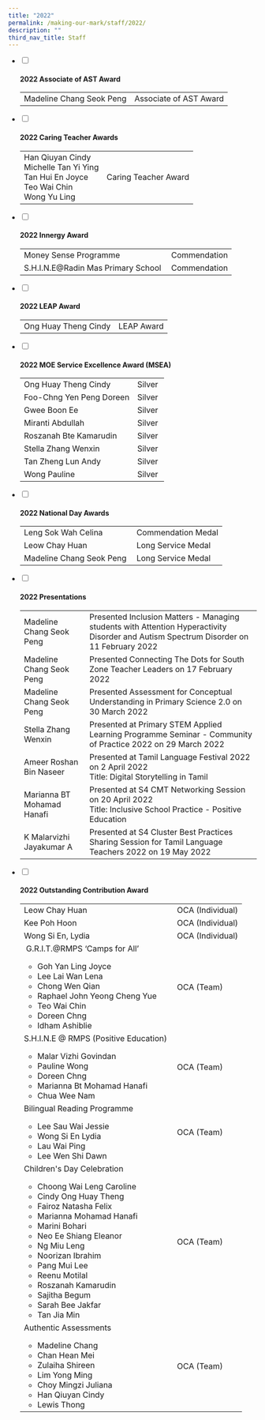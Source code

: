 ```yaml
---
title: "2022"
permalink: /making-our-mark/staff/2022/
description: ""
third_nav_title: Staff
---
```

<ul class="jekyllcodex_accordion">
<li><input id="accordion1" type="checkbox" /> <label for="accordion1"><h4><strong>2022 Associate of AST Award</strong></h4></label>
<div>
<table>
<tbody>
<tr>
<td>Madeline Chang Seok Peng</td>
<td>Associate of AST Award</td>
</tr>
</tbody>
</table>
</div>
</li>
<li><input id="accordion2" type="checkbox" /> <label for="accordion2"><h4><strong>2022 Caring Teacher Awards</strong></h4></label>
<div>
<table>
<tbody>
<tr>
<td>Han Qiuyan Cindy<br />Michelle Tan Yi Ying<br />Tan Hui En Joyce<br />Teo Wai Chin<br />Wong Yu Ling</td>
<td>Caring Teacher Award</td>
</tr>
</tbody>
</table>
</div>
</li>
<li><input id="accordion3" type="checkbox" /> <label for="accordion3"><h4><strong>2022 Innergy Award</strong></h4></label>
<div>
<table>
<tbody>
<tr>
<td>Money Sense Programme</td>
<td>Commendation</td>
</tr>
<tr>
<td>S.H.I.N.E@Radin Mas Primary School&nbsp;</td>
<td>Commendation</td>
</tr>
</tbody>
</table>
</div>
</li>
<li><input id="accordion4" type="checkbox" /> <label for="accordion4"><h4><strong>2022 LEAP Award</strong></h4></label>
<div>
<table>
<tbody>
<tr>
<td>Ong Huay Theng Cindy</td>
<td>LEAP Award</td>
</tr>
</tbody>
</table>
</div>
</li>
<li><input id="accordion5" type="checkbox" /> <label for="accordion5"><h4><strong>2022 MOE Service Excellence Award (MSEA)</strong></h4></label>
<div>
<table>
<tbody>
<tr>
<td>Ong Huay Theng Cindy</td>
<td>Silver</td>
</tr>
<tr>
<td>Foo-Chng Yen Peng Doreen</td>
<td>Silver</td>
</tr>
<tr>
<td>Gwee Boon Ee&nbsp;</td>
<td>Silver</td>
</tr>
<tr>
<td>Miranti Abdullah</td>
<td>Silver&nbsp;</td>
</tr>
<tr>
<td>Roszanah Bte Kamarudin</td>
<td>Silver</td>
</tr>
<tr>
<td>Stella Zhang Wenxin</td>
<td>Silver&nbsp;</td>
</tr>
<tr>
<td>Tan Zheng Lun Andy</td>
<td>Silver&nbsp;</td>
</tr>
<tr>
<td>Wong Pauline</td>
<td>Silver&nbsp;</td>
</tr>
</tbody>
</table>
</div>
</li>
<li><input id="accordion6" type="checkbox" /> <label for="accordion6"><h4><strong>2022 National Day Awards</strong></h4></label>
<div>
<table>
<tbody>
<tr>
<td>Leng Sok Wah Celina</td>
<td>Commendation Medal</td>
</tr>
<tr>
<td>Leow Chay Huan</td>
<td>Long Service Medal</td>
</tr>
<tr>
<td>Madeline Chang Seok Peng&nbsp;</td>
<td>Long Service Medal&nbsp;</td>
</tr>
</tbody>
</table>
</div>
</li>
<li><input id="accordion7" type="checkbox" /> <label for="accordion7"><h4><strong>2022 Presentations</strong></h4></label>
<div>
<table>
<tbody>
<tr>
<td>Madeline Chang Seok Peng</td>
<td>Presented Inclusion Matters - Managing students with Attention Hyperactivity Disorder and Autism Spectrum Disorder on 11 February 2022</td>
</tr>
<tr>
<td>Madeline Chang Seok Peng</td>
<td>Presented Connecting The Dots for South Zone Teacher Leaders&nbsp;on 17 February 2022</td>
</tr>
<tr>
<td>Madeline Chang Seok Peng&nbsp;</td>
<td>Presented Assessment for Conceptual Understanding in Primary Science 2.0 on 30 March 2022</td>
</tr>
<tr>
<td>Stella Zhang Wenxin&nbsp;</td>
<td>Presented at Primary STEM Applied Learning Programme Seminar - Community of Practice 2022 on 29 March 2022</td>
</tr>
<tr>
<td>Ameer Roshan Bin Naseer&nbsp;</td>
<td>Presented at Tamil Language Festival 2022 on 2 April 2022<br />Title: Digital Storytelling in Tamil</td>
</tr>
<tr>
<td>Marianna BT Mohamad Hanafi</td>
<td>Presented at S4 CMT Networking Session on 20 April 2022<br />Title: Inclusive School Practice - Positive Education&nbsp;</td>
</tr>
<tr>
<td>K Malarvizhi<br />Jayakumar A</td>
<td>Presented at S4 Cluster Best Practices Sharing Session for Tamil Language Teachers 2022 on 19 May 2022&nbsp;</td>
</tr>
</tbody>
</table>
</div>
</li>
<li><input id="accordion8" type="checkbox" /> <label for="accordion8"><h4><strong>2022 Outstanding Contribution Award</strong></h4></label>
<div>
<table>
<tbody>
<tr>
<td>Leow Chay Huan
</td>
<td>OCA (Individual)</td>
</tr>
<tr>
<td>Kee Poh Hoon</td>
<td>OCA (Individual)</td>
</tr>
<tr>
<td>Wong Si En, Lydia</td>
<td>OCA (Individual)</td>
</tr>
<tr>
<td>&nbsp;G.R.I.T.@RMPS &lsquo;Camps for All&rsquo;
<ul>
<li>Goh Yan Ling Joyce</li>
<li>Lee Lai Wan Lena</li>
<li>Chong Wen Qian</li>
<li>Raphael John Yeong Cheng Yue</li>
<li>Teo Wai Chin</li>
<li>Doreen Chng</li>
<li>Idham Ashiblie</li>
</ul>
</td>
<td>OCA (Team)</td>
</tr>
<tr>
<td>S.H.I.N.E @ RMPS (Positive Education)&nbsp;<br />
<ul>
<li>Malar Vizhi Govindan</li>
<li>Pauline Wong</li>
<li>Doreen Chng</li>
<li>Marianna Bt Mohamad Hanafi</li>
<li>Chua Wee Nam</li>
</ul>
</td>
<td>OCA (Team)&nbsp;</td>
</tr>
<tr>
<td>Bilingual Reading Programme<br />
<ul>
<li>Lee Sau Wai Jessie</li>
<li>Wong Si En Lydia</li>
<li>Lau Wai Ping</li>
<li>Lee Wen Shi Dawn</li>
</ul>
</td>
<td>OCA (Team)&nbsp;</td>
</tr>
<tr>
<td>Children's Day Celebration<br />
<ul>
<li>Choong Wai Leng Caroline</li>
<li>Cindy Ong Huay Theng</li>
<li>Fairoz Natasha Felix</li>
<li>Marianna Mohamad Hanafi</li>
<li>Marini Bohari</li>
<li>Neo Ee Shiang Eleanor</li>
<li>Ng Miu Leng</li>
<li>Noorizan Ibrahim</li>
<li>Pang Mui Lee</li>
<li>Reenu Motilal</li>
<li>Roszanah Kamarudin</li>
<li>Sajitha Begum</li>
<li>Sarah Bee Jakfar</li>
<li>Tan Jia Min&nbsp;</li>
</ul>
</td>
<td>OCA (Team)&nbsp;</td>
</tr>
<tr>
<td>Authentic Assessments<br />
<ul>
<li>Madeline Chang</li>
<li>Chan Hean Mei</li>
<li>Zulaiha Shireen</li>
<li>Lim Yong Ming</li>
<li>Choy Mingzi Juliana</li>
<li>Han Qiuyan Cindy</li>
<li>Lewis Thong&nbsp;</li>
</ul>
</td>
<td>OCA (Team)&nbsp;</td>
</tr>
</tbody>
</table>
</div>
</li>
</ul>